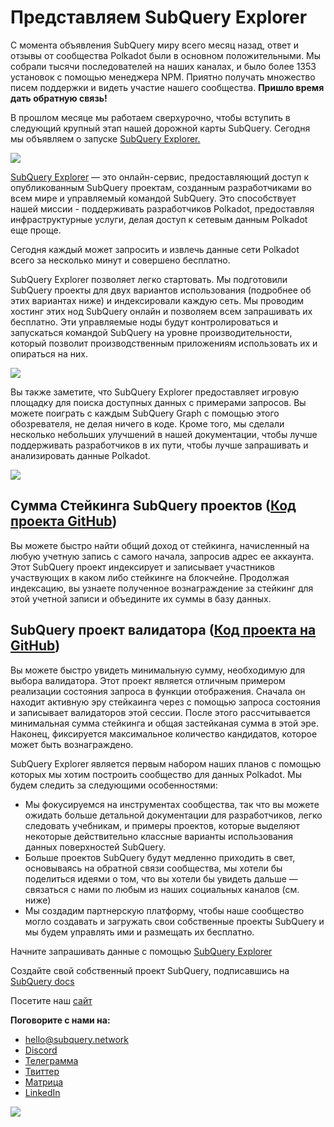 # Представляем SubQuery Explorer

С момента объявления SubQuery миру всего месяц назад, ответ и отзывы от сообщества Polkadot были в основном положительными. Мы собрали тысячи последователей на наших каналах, и было более 1353 установок с помощью менеджера NPM. Приятно получать множество писем поддержки и видеть участие нашего сообщества. **Пришло время дать обратную связь!**

В прошлом месяце мы работаем сверхурочно, чтобы вступить в следующий крупный этап нашей дорожной карты SubQuery. Сегодня мы объявляем о запуске [SubQuery Explorer.](https://explorer.subquery.network/)

![](https://miro.medium.com/max/1400/0*2bDaF3HPgNkpm8Kt)

[SubQuery Explorer](https://explorer.subquery.network/) — это онлайн-сервис, предоставляющий доступ к опубликованным SubQuery проектам, созданным разработчиками во всем мире и управляемый командой SubQuery. Это способствует нашей миссии - поддерживать разработчиков Polkadot, предоставляя инфраструктурные услуги, делая доступ к сетевым данным Polkadot еще проще.

Сегодня каждый может запросить и извлечь данные сети Polkadot всего за несколько минут и совершено бесплатно.

SubQuery Explorer позволяет легко стартовать. Мы подготовили SubQuery проекты для двух вариантов использования (подробнее об этих вариантах ниже) и индексировали каждую сеть. Мы проводим хостинг этих нод SubQuery онлайн и позволяем всем запрашивать их бесплатно. Эти управляемые ноды будут контролироваться и запускаться командой SubQuery на уровне производительности, который позволит производственным приложениям использовать их и опираться на них.

![](https://miro.medium.com/max/1400/0*3hmnk6sNoO5pdOWc)

Вы также заметите, что SubQuery Explorer предоставляет игровую площадку для поиска доступных данных с примерами запросов. Вы можете поиграть с каждым SubQuery Graph с помощью этого обозревателя, не делая ничего в коде. Кроме того, мы сделали несколько небольших улучшений в нашей документации, чтобы лучше поддерживать разработчиков в их пути, чтобы лучше запрашивать и анализировать данные Polkadot.

![](https://miro.medium.com/max/1400/0*V1Mjpi1-gAT6M8-q)

## **Сумма Стейкинга SubQuery проектов (**[Код проекта GitHub](https://github.com/subquery/subql-examples/tree/main/sum-reward))

Вы можете быстро найти общий доход от стейкинга, начисленный на любую учетную запись с самого начала, запросив адрес ее аккаунта. Этот SubQuery проект индексирует и записывает участников участвующих в каком либо стейкинге на блокчейне. Продолжая индексацию, вы узнаете полученное вознаграждение за стейкинг для этой учетной записи и объедините их суммы в базу данных.

## **SubQuery проект валидатора (**[Код проекта на GitHub](https://github.com/subquery/subql-examples/tree/main/validator-threshold))

Вы можете быстро увидеть минимальную сумму, необходимую для выбора валидатора. Этот проект является отличным примером реализации состояния запроса в функции отображения. Сначала он находит активную эру стейкаинга через с помощью запроса состояния и записывает валидаторов этой сессии. После этого рассчитывается минимальная сумма стейкинга и общая застейканая сумма в этой эре. Наконец, фиксируется максимальное количество кандидатов, которое может быть вознаграждено.

SubQuery Explorer является первым набором наших планов с помощью которых мы хотим построить сообщество для данных Polkadot. Мы будем следить за следующими особенностями:

-   Мы фокусируемся на инструментах сообщества, так что вы можете ожидать больше детальной документации для разработчиков, легко следовать учебникам, и примеры проектов, которые выделяют некоторые действительно классные варианты использования данных поверхностей SubQuery.
-   Больше проектов SubQuery будут медленно приходить в свет, основываясь на обратной связи сообщества, мы хотели бы поделиться идеями о том, что вы хотели бы увидеть дальше — связаться с нами по любым из наших социальных каналов (см. ниже)
-   Мы создадим партнерскую платформу, чтобы наше сообщество могло создавать и загружать свои собственные проекты SubQuery и мы будем управлять ими и размещать их бесплатно.

Начните запрашивать данные с помощью [SubQuery Explorer](https://explorer.subquery.network/)

Создайте свой собственный проект SubQuery, подписавшись на [SubQuery docs](https://doc.subquery.network/)

Посетите наш [сайт](https://subquery.network/)

**Поговорите с нами на:**

-   [hello@subquery.network](mailto:hello@subquery.network)
-   [Discord](https://discord.com/invite/78zg8aBSMG)
-   [Телеграмма](https://t.me/subquerynetwork)
-   [Твиттер](https://twitter.com/subquerynetwork)
-   [Матрица](https://matrix.to/#/#subquery:matrix.org)
-   [LinkedIn](https://www.linkedin.com/company/subquery)

![](https://miro.medium.com/max/1400/0*tzhwpKRunR7AqFhr)